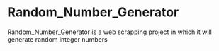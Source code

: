 # Random_Number_Generator
Random_Number_Generator is a web scrapping project in which it will generate random integer numbers
